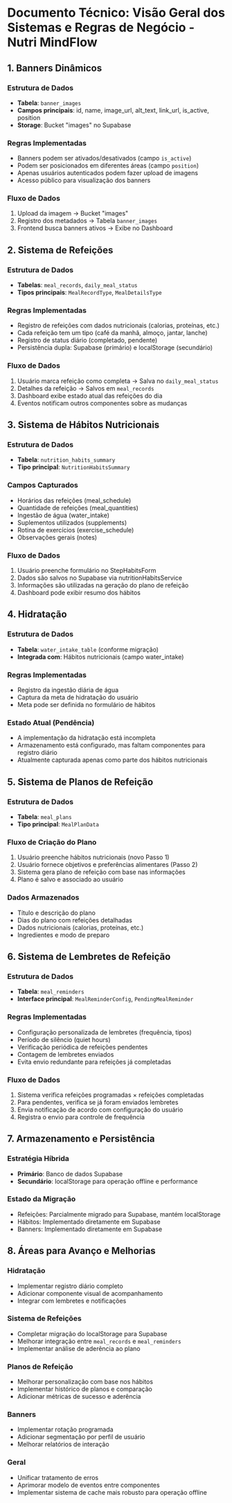 # Documento Técnico: Visão Geral dos Sistemas e Regras de Negócio - Nutri MindFlow

## 1. Banners Dinâmicos

### Estrutura de Dados
- **Tabela**: `banner_images`
- **Campos principais**: id, name, image_url, alt_text, link_url, is_active, position
- **Storage**: Bucket "images" no Supabase

### Regras Implementadas
- Banners podem ser ativados/desativados (campo `is_active`)
- Podem ser posicionados em diferentes áreas (campo `position`)
- Apenas usuários autenticados podem fazer upload de imagens
- Acesso público para visualização dos banners

### Fluxo de Dados
1. Upload da imagem → Bucket "images"
2. Registro dos metadados → Tabela `banner_images`
3. Frontend busca banners ativos → Exibe no Dashboard

## 2. Sistema de Refeições

### Estrutura de Dados
- **Tabelas**: `meal_records`, `daily_meal_status`
- **Tipos principais**: `MealRecordType`, `MealDetailsType`

### Regras Implementadas
- Registro de refeições com dados nutricionais (calorias, proteínas, etc.)
- Cada refeição tem um tipo (café da manhã, almoço, jantar, lanche)
- Registro de status diário (completado, pendente)
- Persistência dupla: Supabase (primário) e localStorage (secundário)

### Fluxo de Dados
1. Usuário marca refeição como completa → Salva no `daily_meal_status`
2. Detalhes da refeição → Salvos em `meal_records`
3. Dashboard exibe estado atual das refeições do dia
4. Eventos notificam outros componentes sobre as mudanças

## 3. Sistema de Hábitos Nutricionais

### Estrutura de Dados
- **Tabela**: `nutrition_habits_summary`
- **Tipo principal**: `NutritionHabitsSummary`

### Campos Capturados
- Horários das refeições (meal_schedule)
- Quantidade de refeições (meal_quantities)
- Ingestão de água (water_intake)
- Suplementos utilizados (supplements)
- Rotina de exercícios (exercise_schedule)
- Observações gerais (notes)

### Fluxo de Dados
1. Usuário preenche formulário no StepHabitsForm
2. Dados são salvos no Supabase via nutritionHabitsService
3. Informações são utilizadas na geração do plano de refeição
4. Dashboard pode exibir resumo dos hábitos

## 4. Hidratação

### Estrutura de Dados
- **Tabela**: `water_intake_table` (conforme migração)
- **Integrada com**: Hábitos nutricionais (campo water_intake)

### Regras Implementadas
- Registro da ingestão diária de água
- Captura da meta de hidratação do usuário
- Meta pode ser definida no formulário de hábitos

### Estado Atual (Pendência)
- A implementação da hidratação está incompleta
- Armazenamento está configurado, mas faltam componentes para registro diário
- Atualmente capturada apenas como parte dos hábitos nutricionais

## 5. Sistema de Planos de Refeição

### Estrutura de Dados
- **Tabela**: `meal_plans`
- **Tipo principal**: `MealPlanData`

### Fluxo de Criação do Plano
1. Usuário preenche hábitos nutricionais (novo Passo 1)
2. Usuário fornece objetivos e preferências alimentares (Passo 2)
3. Sistema gera plano de refeição com base nas informações
4. Plano é salvo e associado ao usuário

### Dados Armazenados
- Título e descrição do plano
- Dias do plano com refeições detalhadas
- Dados nutricionais (calorias, proteínas, etc.)
- Ingredientes e modo de preparo

## 6. Sistema de Lembretes de Refeição

### Estrutura de Dados
- **Tabela**: `meal_reminders`
- **Interface principal**: `MealReminderConfig`, `PendingMealReminder`

### Regras Implementadas
- Configuração personalizada de lembretes (frequência, tipos)
- Período de silêncio (quiet hours)
- Verificação periódica de refeições pendentes
- Contagem de lembretes enviados
- Evita envio redundante para refeições já completadas

### Fluxo de Dados
1. Sistema verifica refeições programadas × refeições completadas
2. Para pendentes, verifica se já foram enviados lembretes
3. Envia notificação de acordo com configuração do usuário
4. Registra o envio para controle de frequência

## 7. Armazenamento e Persistência

### Estratégia Híbrida
- **Primário**: Banco de dados Supabase
- **Secundário**: localStorage para operação offline e performance

### Estado da Migração
- Refeições: Parcialmente migrado para Supabase, mantém localStorage
- Hábitos: Implementado diretamente em Supabase
- Banners: Implementado diretamente em Supabase

## 8. Áreas para Avanço e Melhorias

### Hidratação
- Implementar registro diário completo
- Adicionar componente visual de acompanhamento
- Integrar com lembretes e notificações

### Sistema de Refeições
- Completar migração do localStorage para Supabase
- Melhorar integração entre `meal_records` e `meal_reminders`
- Implementar análise de aderência ao plano

### Planos de Refeição
- Melhorar personalização com base nos hábitos
- Implementar histórico de planos e comparação
- Adicionar métricas de sucesso e aderência

### Banners
- Implementar rotação programada
- Adicionar segmentação por perfil de usuário
- Melhorar relatórios de interação

### Geral
- Unificar tratamento de erros
- Aprimorar modelo de eventos entre componentes
- Implementar sistema de cache mais robusto para operação offline

